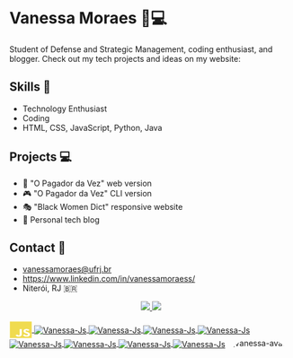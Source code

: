 # Vanessa Moraes 🤖💻
Student of Defense and Strategic Management, coding enthusiast, and blogger. Check out my tech projects and ideas on my website:

## Skills 🚀
- Technology Enthusiast
- Coding
- HTML, CSS, JavaScript, Python, Java
## Projects 💻
- 🎲 "O Pagador da Vez" web version
- 🎮 "O Pagador da Vez" CLI version
- 🎭 "Black Women Dict" responsive website
- 📝 Personal tech blog

## Contact 📧
- vanessamoraes@ufrj.br
- https://www.linkedin.com/in/vanessamoraess/
- Niterói, RJ 🇧🇷

<div align="center">
  <a href="https://github.com/vanemoraess">
  <img height="180em" src="https://github-readme-stats.vercel.app/api?username=vanemoraess&show_icons=true&include_all_commits=true&theme=tokyonight&include_all_commits=true&count_private=true"/>
  <img height="180em" src="https://github-readme-stats.vercel.app/api/top-langs/?username=vanemoraess&layout=column-oriented&langs_count=7&theme=tokyonight"/>
</div>
<div style="display: inline_block"><br>
  <img align="center" alt="Vanessa-Js" height="30" width="40" src="https://raw.githubusercontent.com/devicons/devicon/master/icons/javascript/javascript-plain.svg">
  <img align="center" alt="Vanessa-Js" height="30" width="40" src="https://cdn.jsdelivr.net/gh/devicons/devicon/icons/python/python-original-wordmark.svg" />
  <img align="center" alt="Vanessa-Js" height="30" width="40" src="https://cdn.jsdelivr.net/gh/devicons/devicon/icons/html5/html5-original.svg" />
  <img align="center" alt="Vanessa-Js" height="30" width="40" src="https://cdn.jsdelivr.net/gh/devicons/devicon/icons/css3/css3-original.svg" />
  <img align="center" alt="Vanessa-Js" height="30" width="40" src="https://cdn.jsdelivr.net/gh/devicons/devicon/icons/figma/figma-original.svg" />
  <img align="center" alt="Vanessa-Js" height="30" width="40" src="https://cdn.jsdelivr.net/gh/devicons/devicon/icons/git/git-original.svg" />
  <img align="center" alt="Vanessa-Js" height="30" width="40" src="https://cdn.jsdelivr.net/gh/devicons/devicon/icons/jupyter/jupyter-original-wordmark.svg" />
  <img align="center" alt="Vanessa-Js" height="30" width="40" src="https://cdn.jsdelivr.net/gh/devicons/devicon/icons/typescript/typescript-plain.svg" />
  <img align="center" alt="Vanessa-Js" height="30" width="40" src="https://cdn.jsdelivr.net/gh/devicons/devicon/icons/ubuntu/ubuntu-plain-wordmark.svg" />
  <img align="right" alt="Vanessa-avatar" height="150" style="border-radius:50px;"src="https://i.ibb.co/9tBRgsq/avatar-vanessa.png" alt="avatar-vanessa" border="0">
  </div>
          
                
          
